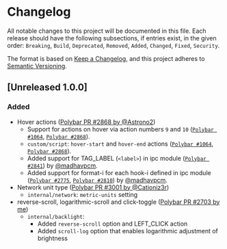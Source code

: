# Changelog

All notable changes to this project will be documented in this file.
Each release should have the following subsections, if entries exist, in the
given order: `Breaking`, `Build`, `Deprecated`, `Removed`, `Added`, `Changed`,
`Fixed`, `Security`.

The format is based on [Keep a Changelog](https://keepachangelog.com/en/1.0.0/),
and this project adheres to [Semantic Versioning](https://semver.org/spec/v2.0.0.html).

## [Unreleased 1.0.0]
### Added
- Hover actions ([Polybar PR #2868 by @Astrono2](https://github.com/polybar/polybar/pull/2868))
  - Support for actions on hover via action numbers `9` and `10` ([`Polybar #1064`](https://github.com/polybar/polybar/issues/1064), [`Polybar #2868`](https://github.com/polybar/polybar/pull/2868)).
  - `custom/script`: `hover-start` and `hover-end` actions ([`Polybar #1064`](https://github.com/polybar/polybar/issues/1064), [`Polybar #2868`](https://github.com/polybar/polybar/pull/2868)).
  - Added support for TAG_LABEL (`<label>`) in ipc module  ([`Polybar #2841`](https://github.com/polybar/polybar/pull/2841))  by [@madhavpcm](https://github.com/madhavpcm).
  - Added support for format-i for each hook-i defined in ipc module ([`Polybar #2775`](https://github.com/polybar/polybar/issues/2775),  [`Polybar #2810`](https://github.com/polybar/polybar/pull/2810))  by [@madhavpcm](https://github.com/madhavpcm).
- Network unit type ([Polybar PR #3001 by @Cationiz3r](https://github.com/polybar/polybar/pull/3001))
  - `internal/network`: `metric-units` setting
- reverse-scroll, logarithmic-scroll and click-toggle ([Polybar PR #2703 by me](https://github.com/polybar/polybar/pull/2703))
  - `internal/backlight`:
    - Added `reverse-scroll` option and LEFT_CLICK action
    - Added `scroll-log` option that enables logarithmic adjustment of brightness


[1.0.0]: https://github.com/xoores/multibar/
